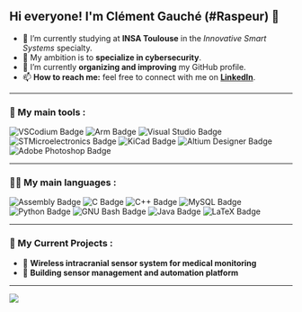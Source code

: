 <h2>Hi everyone! I'm Clément Gauché (#Raspeur) 🖖</h2>

- 👋 I’m currently studying at **INSA Toulouse** in the *Innovative Smart Systems* specialty.  
- 🔐 My ambition is to **specialize in cybersecurity**.  
- 🌱 I’m currently **organizing and improving** my GitHub profile.  
- 📫 **How to reach me:** feel free to connect with me on **[LinkedIn](https://www.linkedin.com/in/clementgauche/)**.  

---

<h3>🔧 My main tools :</h3>
<p>
  <img src="https://img.shields.io/badge/VSCodium-2F80ED?logo=vscodium&logoColor=fff&style=flat-square" alt="VSCodium Badge">
  <img src="https://img.shields.io/badge/Keil uVision-0091BD?logo=arm&logoColor=fff&style=flat-square" alt="Arm Badge">
  <img src="https://img.shields.io/badge/Visual%20Studio-5C2D91?logo=visualstudio&logoColor=fff&style=flat-square" alt="Visual Studio Badge">
  <img src="https://img.shields.io/badge/STM32 Cube IDE-03234B?logo=stmicroelectronics&logoColor=fff&style=flat-square" alt="STMicroelectronics Badge">
  <img src="https://img.shields.io/badge/KiCad-314CB0?logo=kicad&logoColor=fff&style=flat-square" alt="KiCad Badge">
  <img src="https://img.shields.io/badge/Altium%20Designer-A5915F?logo=altiumdesigner&logoColor=fff&style=flat-square" alt="Altium Designer Badge">
  <img src="https://img.shields.io/badge/Adobe%20Photoshop-31A8FF?logo=adobephotoshop&logoColor=fff&style=flat-square" alt="Adobe Photoshop Badge">
</p>

---

<h3>👨‍💻 My main languages :</h3>
<p>
  <img src="https://img.shields.io/badge/Assembly-D1AB66?logo=assemblyscript&logoColor=fff&style=flat-square" alt="Assembly Badge">
  <img src="https://img.shields.io/badge/C-A8B9CC?logo=c&logoColor=fff&style=flat-square" alt="C Badge">
  <img src="https://img.shields.io/badge/C%2B%2B-00599C?logo=cplusplus&logoColor=fff&style=flat-square" alt="C++ Badge">
  <img src="https://img.shields.io/badge/MySQL-4479A1?logo=mysql&logoColor=fff&style=flat-square" alt="MySQL Badge">
  <img src="https://img.shields.io/badge/Python-3776AB?logo=python&logoColor=fff&style=flat-square" alt="Python Badge">
  <img src="https://img.shields.io/badge/GNU%20Bash-4EAA25?logo=gnubash&logoColor=fff&style=flat-square" alt="GNU Bash Badge">
  <img src="https://img.shields.io/badge/Java-ED8B00?logo=java&logoColor=fff&style=flat-square" alt="Java Badge">
  <img src="https://img.shields.io/badge/LaTeX-47A141?logo=latex&logoColor=fff&style=flat-square" alt="LaTeX Badge">
</p>

---

<h3>🚀 My Current Projects :</h3>

- 🧠 **Wireless intracranial sensor system for medical monitoring**  
- 🏢 **Building sensor management and automation platform**

---

<picture>
  <source
    srcset="https://github-readme-stats.vercel.app/api/top-langs/?username=raspeur&layout=donut&size_weight=0.5&count_weight=0.5&langs_count=6&theme=dark"
    media="(prefers-color-scheme: dark)"
  />
  <source
    srcset="https://github-readme-stats.vercel.app/api/top-langs/?username=raspeur&layout=donut&size_weight=0.5&count_weight=0.5&langs_count=6"
    media="(prefers-color-scheme: light), (prefers-color-scheme: no-preference)"
  />
  <img src="https://github-readme-stats.vercel.app/api/top-langs/?username=raspeur&layout=compact&hide=Roff" />
</picture>
